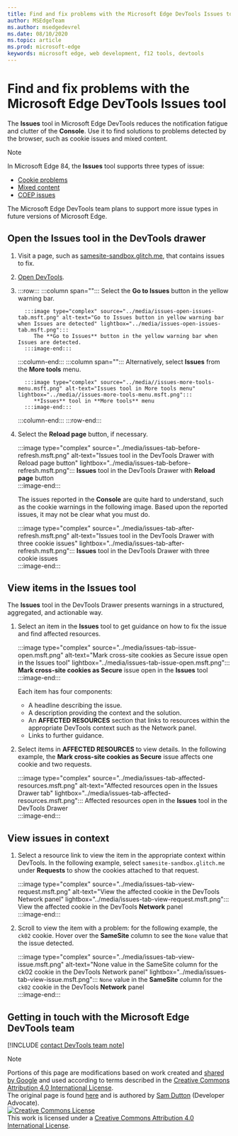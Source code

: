 ```yaml
---
title: Find and fix problems with the Microsoft Edge DevTools Issues tool 
author: MSEdgeTeam
ms.author: msedgedevrel
ms.date: 08/10/2020
ms.topic: article
ms.prod: microsoft-edge
keywords: microsoft edge, web development, f12 tools, devtools
---
```

<!-- Copyright Sam Dutton 

   Licensed under the Apache License, Version 2.0 (the "License");
   you may not use this file except in compliance with the License.
   You may obtain a copy of the License at

       https://www.apache.org/licenses/LICENSE-2.0

   Unless required by applicable law or agreed to in writing, software
   distributed under the License is distributed on an "AS IS" BASIS,
   WITHOUT WARRANTIES OR CONDITIONS OF ANY KIND, either express or implied.
   See the License for the specific language governing permissions and
   limitations under the License.  -->  

# Find and fix problems with the Microsoft Edge DevTools Issues tool  

The **Issues** tool in Microsoft Edge DevTools reduces the notification fatigue and clutter of the **Console**.  Use it to find solutions to problems detected by the browser, such as cookie issues and mixed content.  

> [!NOTE]
> In Microsoft Edge 84, the **Issues** tool supports three types of issue:  
> *   [Cookie problems][MDNSameSiteCookies]  
> *   [Mixed content][MDNMixedContent]  
> *   [COEP issues][W3CCOEPSpec]
> 
> The Microsoft Edge DevTools team plans to support more issue types in future versions of Microsoft Edge.  

## Open the Issues tool in the DevTools drawer  

1.  Visit a page, such as [samesite-sandbox.glitch.me][GlitchSamesiteSandbox], that contains issues to fix.  
1.  [Open DevTools][DevtoolsOpen].  
1.  :::row:::
       :::column span="":::
          Select the **Go to Issues** button in the yellow warning bar.  
          
          :::image type="complex" source="../media/issues-open-issues-tab.msft.png" alt-text="Go to Issues button in yellow warning bar when Issues are detected" lightbox="../media/issues-open-issues-tab.msft.png":::
             The **Go to Issues** button in the yellow warning bar when Issues are detected.  
          :::image-end:::  
       :::column-end:::
       :::column span="":::
          Alternatively, select **Issues** from the **More tools** menu.  
          
          :::image type="complex" source="../media//issues-more-tools-menu.msft.png" alt-text="Issues tool in More tools menu" lightbox="../media//issues-more-tools-menu.msft.png":::
             **Issues** tool in **More tools** menu  
          :::image-end:::  
       :::column-end:::
    :::row-end:::
    
1.  Select the **Reload page** button, if necessary.  
    
    :::image type="complex" source="../media/issues-tab-before-refresh.msft.png" alt-text="Issues tool in the DevTools Drawer with Reload page button" lightbox="../media/issues-tab-before-refresh.msft.png":::
       **Issues** tool in the DevTools Drawer with **Reload page** button  
    :::image-end:::  

    The issues reported in the **Console** are quite hard to understand, such as the cookie warnings in the following image.  Based upon the reported issues, it may not be clear what you must do.  
    
    :::image type="complex" source="../media/issues-tab-after-refresh.msft.png" alt-text="Issues tool in the DevTools Drawer with three cookie issues" lightbox="../media/issues-tab-after-refresh.msft.png":::
       **Issues** tool in the DevTools Drawer with three cookie issues  
    :::image-end:::  
    
## View items in the Issues tool  

The **Issues** tool in the DevTools Drawer presents warnings in a structured, aggregated, and actionable way.  

1.  Select an item in the **Issues** tool to get guidance on how to fix the issue and find affected resources.  
    
    :::image type="complex" source="../media/issues-tab-issue-open.msft.png" alt-text="Mark cross-site cookies as Secure issue open in the Issues tool" lightbox="../media/issues-tab-issue-open.msft.png":::
       **Mark cross-site cookies as Secure** issue open in the **Issues** tool  
    :::image-end:::  
    
    Each item has four components:  
    
    *   A headline describing the issue.  
    *   A description providing the context and the solution.  
    *   An **AFFECTED RESOURCES** section that links to resources within the appropriate DevTools context such as the Network panel.  
    *   Links to further guidance.  
    
1.  Select items in **AFFECTED RESOURCES** to view details.  In the following example, the **Mark cross-site cookies as Secure** issue affects one cookie and two requests.  
    
    :::image type="complex" source="../media/issues-tab-affected-resources.msft.png" alt-text="Affected resources open in the Issues Drawer tab" lightbox="../media/issues-tab-affected-resources.msft.png":::
       Affected resources open in the **Issues** tool in the DevTools Drawer  
    :::image-end:::  
    
## View issues in context  

1.  Select a resource link to view the item in the appropriate context within DevTools.  In the following example, select `samesite-sandbox.glitch.me` under **Requests** to show the cookies attached to that request.  
    
    :::image type="complex" source="../media/issues-tab-view-request.msft.png" alt-text="View the affected cookie in the DevTools Network panel" lightbox="../media/issues-tab-view-request.msft.png":::
       View the affected cookie in the DevTools **Network** panel  
    :::image-end:::  

1.  Scroll to view the item with a problem: for the following example, the `ck02` cookie.  Hover over the **SameSite** column to see the `None` value that the issue detected.  
    
    :::image type="complex" source="../media/issues-tab-view-issue.msft.png" alt-text="None value in the SameSite column for the ck02 cookie in the DevTools Network panel" lightbox="../media/issues-tab-view-issue.msft.png":::
       `None` value in the **SameSite** column for the `ck02` cookie in the DevTools **Network** panel  
    :::image-end:::  

## Getting in touch with the Microsoft Edge DevTools team  

[!INCLUDE [contact DevTools team note](../includes/contact-devtools-team-note.md)]  

<!-- links -->  

[DevtoolsOpen]: ../open.md "Open Microsoft Edge DevTools | Microsoft Docs"  

[GlitchSamesiteSandbox]: https://samesite-sandbox.glitch.me "SameSite cookie tests | Glitch"  

[MDNSameSiteCookies]: https://developer.mozilla.org/docs/Web/HTTP/Headers/Set-Cookie/SameSite "SameSite cookies | MDN"  
[MDNMixedContent]: https://developer.mozilla.org/docs/Web/Security/Mixed_content "Mixed content | MDN"  

[W3CCOEPSpec]: https://wicg.github.io/cross-origin-embedder-policy "Cross-Origin Embedder Policy | Web Incubator Community Group"  

> [!NOTE]
> Portions of this page are modifications based on work created and [shared by Google][GoogleSitePolicies] and used according to terms described in the [Creative Commons Attribution 4.0 International License][CCA4IL].  
> The original page is found [here](https://developers.google.com/web/tools/chrome-devtools/issues/index) and is authored by [Sam Dutton][SamDutton] \(Developer Advocate\).  
[![Creative Commons License][CCby4Image]][CCA4IL]  
This work is licensed under a [Creative Commons Attribution 4.0 International License][CCA4IL].  

[CCA4IL]: https://creativecommons.org/licenses/by/4.0  
[CCby4Image]: https://i.creativecommons.org/l/by/4.0/88x31.png  
[GoogleSitePolicies]: https://developers.google.com/terms/site-policies  
[KayceBasques]: https://developers.google.com/web/resources/contributors/kaycebasques  
[SamDutton]: https://developers.google.com/web/resources/contributors/samdutton  
